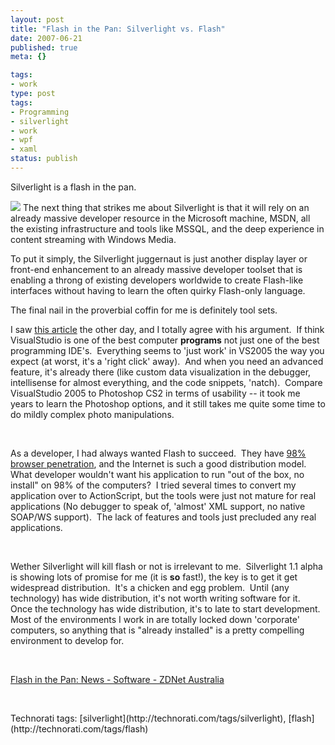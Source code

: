 ```yaml
---
layout: post
title: "Flash in the Pan: Silverlight vs. Flash"
date: 2007-06-21
published: true
meta: {}

tags:
- work
type: post
tags:
- Programming
- silverlight
- work
- wpf
- xaml
status: publish
---
```

Silverlight is a flash in the pan.

<!-- blockquote  -->

![](http://media.eick.us/2011/05/539470453_f88f3934e2_o.png) The next thing that strikes me about Silverlight is that it will rely on an already massive developer resource in the Microsoft machine, MSDN, all the existing infrastructure and tools like MSSQL, and the deep experience in content streaming with Windows Media.



To put it simply, the Silverlight juggernaut is just another display layer or front-end enhancement to an already massive developer toolset that is enabling a throng of existing developers worldwide to create Flash-like interfaces without having to learn the often quirky Flash-only language.



The final nail in the proverbial coffin for me is definitely tool sets.

<!-- endblockquote  -->

I saw [this article](http://www.zdnet.com.au/news/software/soa/Flash-in-the-Pan/0,130061733,339278335,00.htm) the other day, and I totally agree with his argument.  If think VisualStudio is one of the best computer **programs** not just one of the best programming IDE's.  Everything seems to 'just work' in VS2005 the way you expect (at worst, it's a 'right click' away).  And when you need an advanced feature, it's already there (like custom data visualization in the debugger, intellisense for almost everything, and the code snippets, 'natch).  Compare VisualStudio 2005 to Photoshop CS2 in terms of usability -- it took me years to learn the Photoshop options, and it still takes me quite some time to do mildly complex photo manipulations.



 



As a developer, I had always wanted Flash to succeed.  They have [98% browser penetration](http://www.adobe.com/products/player_census/flashplayer/version_penetration.html), and the Internet is such a good distribution model.  What developer wouldn't want his application to run "out of the box, no install" on 98% of the computers?  I tried several times to convert my application over to ActionScript, but the tools were just not mature for real applications (No debugger to speak of, 'almost' XML support, no native SOAP/WS support).  The lack of features and tools just precluded any real applications.



 



Wether Silverlight will kill flash or not is irrelevant to me.  Silverlight 1.1 alpha is showing lots of promise for me (it is **so** fast!), the key is to get it get widespread distribution.  It's a chicken and egg problem.  Until (any technology) has wide distribution, it's not worth writing software for it.  Once the technology has wide distribution, it's to late to start development.  Most of the environments I work in are totally locked down 'corporate' computers, so anything that is "already installed" is a pretty compelling environment to develop for.



 



[Flash in the Pan: News - Software - ZDNet Australia](http://www.zdnet.com.au/news/software/soa/Flash-in-the-Pan/0,130061733,339278335,00.htm)



 

 <div class="wlWriterSmartContent" style="padding-right: 0px;padding-left: 0px;padding-bottom: 0px;margin: 0px;padding-top: 0px">Technorati tags: [silverlight](http://technorati.com/tags/silverlight), [flash](http://technorati.com/tags/flash)</div>
